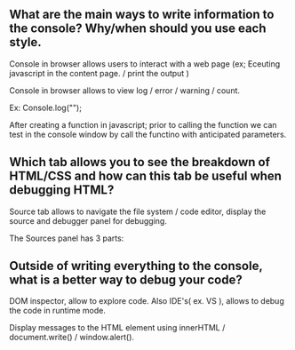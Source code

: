 ## What are the main ways to write information to the console? Why/when should you use each style.

Console in browser allows users to interact with a web page (ex; Eceuting javascript in the content page. / print the output )

Console in browser allows to view log / error / warning / count.

Ex: Console.log("");

After creating a function in javascript; prior to calling the function we can test in the console window by call the functino with anticipated parameters.


## Which tab allows you to see the breakdown of HTML/CSS and how can this tab be useful when debugging HTML?

Source tab allows to navigate the file system / code editor, display the source  and debugger panel for debugging.

The Sources panel has 3 parts:

## Outside of writing everything to the console, what is a better way to debug your code?

DOM inspector, allow to explore code. Also IDE's( ex. VS ), allows to debug the code in runtime mode.

Display messages to the HTML element using innerHTML / document.write() / window.alert().
